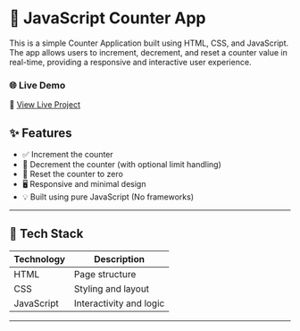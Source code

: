 # 🔢 JavaScript Counter App

This is a simple Counter Application built using HTML, CSS, and JavaScript. The app allows users to increment, decrement, and reset a counter value in real-time, providing a responsive and interactive user 
experience.

### 🌐 Live Demo
🔗 [View Live Project](https://javascript-six-pink.vercel.app/)

## ✨ Features

- ✅ Increment the counter
- 🔁 Decrement the counter (with optional limit handling)
- 🔄 Reset the counter to zero
- 🖥️ Responsive and minimal design
- 💡 Built using pure JavaScript (No frameworks)

---

## 🚀 Tech Stack

| Technology | Description            |
|------------|------------------------|
| HTML       | Page structure         |
| CSS        | Styling and layout     |
| JavaScript | Interactivity and logic|

---
